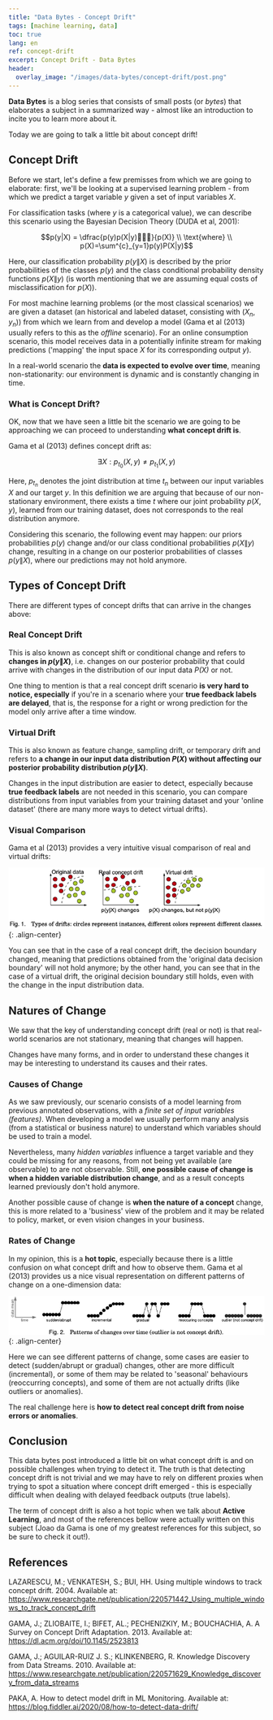 ```yaml
---
title: "Data Bytes - Concept Drift"
tags: [machine learning, data]
toc: true
lang: en
ref: concept-drift
excerpt: Concept Drift - Data Bytes
header:
  overlay_image: "/images/data-bytes/concept-drift/post.png"
---
```


**Data Bytes** is a blog series that consists of small posts (or *bytes*) that elaborates a subject in a summarized way - almost like an introduction to incite you to learn more about it.

Today we are going to talk a little bit about concept drift!

## Concept Drift

Before we start, let's define a few premisses from which we are going to elaborate: first, we'll be looking at a supervised learning problem - from which we predict a target variable $y$ given a set of input variables $X$.

For classification tasks (where $y$ is a categorical value), we can describe this scenario using the Bayesian Decision Theory (DUDA et al, 2001):

$$p(y|X) = \dfrac{p(y)p(X|y)}{p(X)} \\ \text{where} \\ p(X)=\sum^{c}_{y=1}p(y)P(X|y)$$

Here, our classification probability $p(y\|X)$ is described by the prior probabilities of the classes $p(y)$ and the class conditional probability density functions $p(X\|y)$ (is worth mentioning that we are assuming equal costs of misclassification for $p(X)$).

For most machine learning problems (or the most classical scenarios) we are given a dataset (an historical and labeled dataset, consisting with $(X_{n}, y_{n})$) from which we learn from and develop a model (Gama et al (2013) usually refers to this as the *offline* scenario). For an online consumption scenario, this model receives data in a potentially infinite stream for making predictions ('mapping' the input space *X* for its corresponding output *y*).

In a real-world scenario the **data is expected to evolve over time**, meaning non-stationarity: our environment is dynamic and is constantly changing in time.

### What is Concept Drift?

OK, now that we have seen a little bit the scenario we are going to be approaching we can proceed to understanding **what concept drift is**.

Gama et al (2013) defines concept drift as:

$$\exists X:p_{t_{0}}(X,y) \ne p_{t_{1}}(X,y)$$

Here, $p_{t_{n}}$ denotes the joint distribution at time $t_{n}$ between our input variables $X$ and our target $y$. In this definition we are arguing that because of our non-stationary environment, there exists a time $t$ where our joint probability $p(X,y)$, learned from our training dataset, does not corresponds to the real distribution anymore.

Considering this scenario, the following event may happen: our priors probabilities $p(y)$ change and/or our class conditional probabilities $p(X\|y)$ change, resulting in a change on our posterior probabilities of classes $p(y\|X)$, where our predictions may not hold anymore.

## Types of Concept Drift

There are different types of concept drifts that can arrive in the changes above:

### Real Concept Drift

This is also known as concept shift or conditional change and refers to **changes in $p(y\|X)$**, i.e. changes on our posterior probability that could arrive with changes in the distribution of our input data *P(X)* or not.

One thing to mention is that a real concept drift scenario **is very hard to notice, especially** if you're in a scenario where your **true feedback labels are delayed**, that is, the response for a right or wrong prediction for the model only arrive after a time window.

### Virtual Drift

This is also known as feature change, sampling drift, or temporary drift and refers to **a change in our input data distribution $P(X)$ without affecting our posterior probability distribution $p(y\|X)$**.

Changes in the input distribution are easier to detect, especially because **true feedback labels** are not needed in this scenario, you can compare distributions from input variables from your training dataset and your 'online dataset' (there are many more ways to detect virtual drifts).

### Visual Comparison

Gama et al (2013) provides a very intuitive visual comparison of real and virtual drifts:

![image-20210331105705535](/images/data-bytes/concept-drift/comparison-drifts.png){: .align-center}

You can see that in the case of a real concept drift, the decision boundary changed, meaning that predictions obtained from the 'original data decision boundary' will not hold anymore; by the other hand, you can see that in the case of a virtual drift, the original decision boundary still holds, even with the change in the input distribution data.

## Natures of Change

We saw that the key of understanding concept drift (real or not) is that real-world scenarios are not stationary, meaning that changes will happen.

Changes have many forms, and in order to understand these changes it may be interesting to understand its causes and their rates.

### Causes of Change

As we saw previously, our scenario consists of a model learning from previous annotated observations, with a *finite set of input variables (features)*. When developing a model we usually perform many analysis (from a statistical or business nature) to understand which variables should be used to train a model.

Nevertheless, many *hidden variables* influence a target variable and they could be missing for any reasons, from not being yet available (are observable) to are not observable. Still, **one possible cause of change is when a hidden variable distribution change**, and as a result concepts learned previously don't hold anymore.

Another possible cause of change is **when the nature of a concept** change, this is more related to a 'business' view of the problem and it may be related to policy, market, or even vision changes in your business.

### Rates of Change

In my opinion, this is a **hot topic**, especially because there is a little confusion on what concept drift and how to observe them. Gama et al (2013) provides us a nice visual representation on different patterns of change on a one-dimension data:

![image-20210331121613093](/images/data-bytes/concept-drift/change-over-time.png){: .align-center}

Here we can see different patterns of change, some cases are easier to detect (sudden/abrupt or gradual) changes, other are more difficult (incremental), or some of them may be related to 'seasonal' behaviours (reoccurring concepts), and some of them are not actually drifts (like outliers or anomalies).

The real challenge here is **how to detect real concept drift from noise errors or anomalies**.

## Conclusion

This data bytes post introduced a little bit on what concept drift is and on possible challenges when trying to detect it. The truth is that detecting concept drift is not trivial and we may have to rely on different proxies when trying to spot a situation where concept drift emerged - this is especially difficult when dealing with delayed feedback outputs (true labels).

The term of concept drift is also a hot topic when we talk about **Active Learning**, and most of the references bellow were actually written on this subject (Joao da Gama is one of my greatest references for this subject, so be sure to check it out!).

## References

LAZARESCU, M.; VENKATESH, S.; BUI, HH. Using multiple windows to track concept drift. 2004. Available at: https://www.researchgate.net/publication/220571442_Using_multiple_windows_to_track_concept_drift

GAMA, J.; ZLIOBAITE, I.; BIFET, AL.; PECHENIZKIY, M.; BOUCHACHIA, A. A Survey on Concept Drift Adaptation. 2013. Available at: https://dl.acm.org/doi/10.1145/2523813

GAMA, J.; AGUILAR-RUIZ J. S.; KLINKENBERG, R. Knowledge Discovery from Data Streams. 2010. Available at: https://www.researchgate.net/publication/220571629_Knowledge_discovery_from_data_streams

PAKA, A. How to detect model drift in ML Monitoring. Available at: https://blog.fiddler.ai/2020/08/how-to-detect-data-drift/
